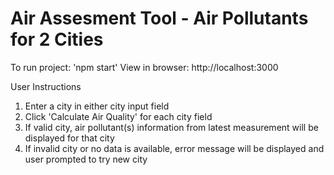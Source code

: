 # Air Assesment Tool - Air Pollutants for 2 Cities 

To run project: 'npm start'
View in browser: http://localhost:3000

User Instructions
1) Enter a city in either city input field
2) Click 'Calculate Air Quality' for each city field
3) If valid city, air pollutant(s) information from latest measurement will be displayed for that city 
4) If invalid city or no data is available, error message will be displayed and user prompted to try new city


